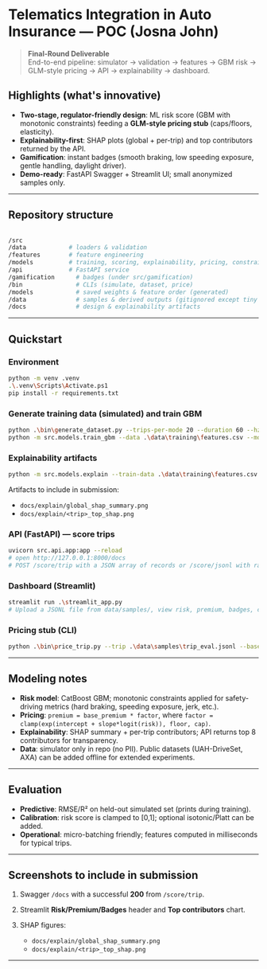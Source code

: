 # Telematics Integration in Auto Insurance — POC (Josna John)

> **Final-Round Deliverable**  
> End-to-end pipeline: simulator → validation → features → GBM risk → GLM-style pricing → API → explainability → dashboard.

## Highlights (what's innovative)
- **Two-stage, regulator-friendly design**: ML risk score (GBM with monotonic constraints) feeding a **GLM-style pricing stub** (caps/floors, elasticity).
- **Explainability-first**: SHAP plots (global + per-trip) and top contributors returned by the API.
- **Gamification**: instant badges (smooth braking, low speeding exposure, gentle handling, daylight driver).
- **Demo-ready**: FastAPI Swagger + Streamlit UI; small anonymized samples only.

---

## Repository structure
```bash

/src
/data            # loaders & validation
/features        # feature engineering
/models          # training, scoring, explainability, pricing, constraints
/api             # FastAPI service
/gamification      # badges (under src/gamification)
/bin               # CLIs (simulate, dataset, price)
/models            # saved weights & feature order (generated)
/data              # samples & derived outputs (gitignored except tiny samples)
/docs              # design & explainability artifacts

```

---

## Quickstart

### Environment
```bash
python -m venv .venv
.\.venv\Scripts\Activate.ps1
pip install -r requirements.txt
```

### Generate training data (simulated) and train GBM

```bash
python .\bin\generate_dataset.py --trips-per-mode 20 --duration 60 --hz 10 --out .\data\training\features.csv
python -m src.models.train_gbm --data .\data\training\features.csv --model-out .\models\gbm_risk.cbm --featnames-out .\models\gbm_risk_features.json
```

### Explainability artifacts

```bash
python -m src.models.explain --train-data .\data\training\features.csv --model .\models\gbm_risk.cbm --featnames .\models\gbm_risk_features.json --trip .\data\samples\trip_eval.jsonl --outdir .\docs\explain
```

Artifacts to include in submission:

* `docs/explain/global_shap_summary.png`
* `docs/explain/<trip>_top_shap.png`

### API (FastAPI) — score trips

```bash
uvicorn src.api.app:app --reload
# open http://127.0.0.1:8000/docs
# POST /score/trip with a JSON array of records or /score/jsonl with raw JSONL text
```

### Dashboard (Streamlit)

```bash
streamlit run .\streamlit_app.py
# Upload a JSONL file from data/samples/, view risk, premium, badges, contributors.
```

### Pricing stub (CLI)

```bash
python .\bin\price_trip.py --trip .\data\samples\trip_eval.jsonl --base-premium 120
```

---

## Modeling notes

* **Risk model**: CatBoost GBM; monotonic constraints applied for safety-driving metrics (hard braking, speeding exposure, jerk, etc.).
* **Pricing**: `premium = base_premium * factor`, where `factor = clamp(exp(intercept + slope*logit(risk)), floor, cap)`.
* **Explainability**: SHAP summary + per-trip contributors; API returns top 8 contributors for transparency.
* **Data**: simulator only in repo (no PII). Public datasets (UAH-DriveSet, AXA) can be added offline for extended experiments.

---

## Evaluation

* **Predictive**: RMSE/R² on held-out simulated set (prints during training).
* **Calibration**: risk score is clamped to [0,1]; optional isotonic/Platt can be added.
* **Operational**: micro-batching friendly; features computed in milliseconds for typical trips.

---

## Screenshots to include in submission

1. Swagger `/docs` with a successful **200** from `/score/trip`.
2. Streamlit **Risk/Premium/Badges** header and **Top contributors** chart.
3. SHAP figures:

   * `docs/explain/global_shap_summary.png`
   * `docs/explain/<trip>_top_shap.png`

---


